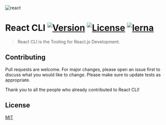 <img src="https://images.ctfassets.net/x4we65bqi45q/79clZXZmtPwWzTux2YIlgn/a78c0f54e7e6369275eaac7e04933835/1_HSisLuifMO6KbLfPOKtLow.jpeg" title="react" alt="react">



# React CLI  <a href="https://www.npmjs.com/package/@react-cli-ui/cli"><img src="http://img.shields.io/npm/v/@react-cli-ui/cli.svg?sanitize=true" alt="Version"></a>  <a href="https://www.npmjs.com/package/@react-cli-ui/cli"><img src="http://img.shields.io/npm/l/@react-cli-ui/cli.svg?sanitize=true" alt="License"></a> [![lerna](https://img.shields.io/badge/maintained%20with-lerna-cc00ff.svg)](https://lerna.js.org/) 
> React CLI is the Tooling for React.js Development.

## Contributing
Pull requests are welcome. For major changes, please open an issue first to discuss what you would like to change.
Please make sure to update tests as appropriate.

Thank you to all the people who already contributed to React CLI!

## License
[MIT](https://choosealicense.com/licenses/mit/)